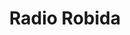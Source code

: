 ---
title: Radio Robida
type: Conversation
location: Topolò, IT
subtext: with How Melnyczuk
dateFormat: # "year", otherwise will be displayed MM.YYYY
dateEnd: 2023-07-24
dateStart: 
url: https://soundcloud.com/radio-robida/interweavings-gemma-copeland-and-how-melnyczuk-22072023
---